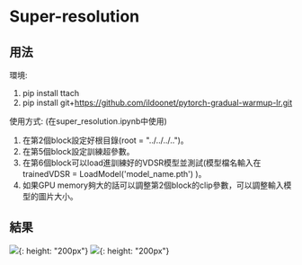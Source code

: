 # Super-resolution

## 用法
環境:
1. pip install ttach
2. pip install git+https://github.com/ildoonet/pytorch-gradual-warmup-lr.git

使用方式:
(在super_resolution.ipynb中使用)
1. 在第2個block設定好根目錄(root = "../../../..")。
2. 在第5個block設定訓練超參數。
3. 在第6個block可以load進訓練好的VDSR模型並測試(模型檔名輸入在 trainedVDSR = LoadModel('model_name.pth') )。
4. 如果GPU memory夠大的話可以調整第2個block的clip參數，可以調整輸入模型的圖片大小。

## 結果
![](./testing_lr_images/11.png){: height: "200px"} ![](./testing_sr_images/11.png){: height: "200px"}
